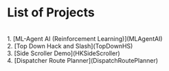 # List of Projects
<br/>
1. [ML-Agent AI (Reinforcement Learning)](MLAgentAI)<br/>
2. [Top Down Hack and Slash](TopDownHS)<br/>
3. [Side Scroller Demo](HKSideScroller)<br/>
4. [Dispatcher Route Planner](DispatchRoutePlanner)<br/>
